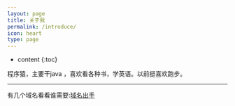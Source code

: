 ```yaml
---
layout: page
title: 关于我
permalink: /introduce/
icon: heart
type: page
---
```


* content
{:toc}


程序猿，主要干java ，喜欢看各种书，学英语。以前挺喜欢跑步。


---

有几个域名看看谁需要:[域名出手](http://www.jianwallet.icoc.me/)

